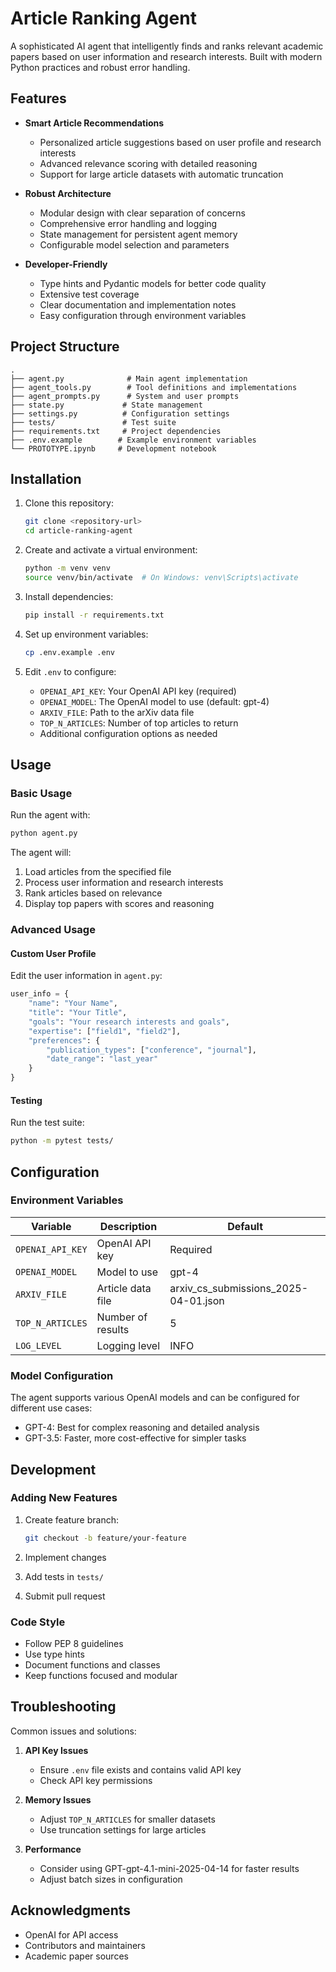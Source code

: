 # Article Ranking Agent

A sophisticated AI agent that intelligently finds and ranks relevant academic papers based on user information and research interests. Built with modern Python practices and robust error handling.

## Features

- **Smart Article Recommendations**

  - Personalized article suggestions based on user profile and research interests
  - Advanced relevance scoring with detailed reasoning
  - Support for large article datasets with automatic truncation

- **Robust Architecture**

  - Modular design with clear separation of concerns
  - Comprehensive error handling and logging
  - State management for persistent agent memory
  - Configurable model selection and parameters

- **Developer-Friendly**
  - Type hints and Pydantic models for better code quality
  - Extensive test coverage
  - Clear documentation and implementation notes
  - Easy configuration through environment variables

## Project Structure

```
.
├── agent.py              # Main agent implementation
├── agent_tools.py        # Tool definitions and implementations
├── agent_prompts.py      # System and user prompts
├── state.py             # State management
├── settings.py          # Configuration settings
├── tests/               # Test suite
├── requirements.txt     # Project dependencies
├── .env.example        # Example environment variables
└── PROTOTYPE.ipynb     # Development notebook
```

## Installation

1. Clone this repository:

   ```bash
   git clone <repository-url>
   cd article-ranking-agent
   ```

2. Create and activate a virtual environment:

   ```bash
   python -m venv venv
   source venv/bin/activate  # On Windows: venv\Scripts\activate
   ```

3. Install dependencies:

   ```bash
   pip install -r requirements.txt
   ```

4. Set up environment variables:

   ```bash
   cp .env.example .env
   ```

5. Edit `.env` to configure:
   - `OPENAI_API_KEY`: Your OpenAI API key (required)
   - `OPENAI_MODEL`: The OpenAI model to use (default: gpt-4)
   - `ARXIV_FILE`: Path to the arXiv data file
   - `TOP_N_ARTICLES`: Number of top articles to return
   - Additional configuration options as needed

## Usage

### Basic Usage

Run the agent with:

```bash
python agent.py
```

The agent will:

1. Load articles from the specified file
2. Process user information and research interests
3. Rank articles based on relevance
4. Display top papers with scores and reasoning

### Advanced Usage

#### Custom User Profile

Edit the user information in `agent.py`:

```python
user_info = {
    "name": "Your Name",
    "title": "Your Title",
    "goals": "Your research interests and goals",
    "expertise": ["field1", "field2"],
    "preferences": {
        "publication_types": ["conference", "journal"],
        "date_range": "last_year"
    }
}
```

#### Testing

Run the test suite:

```bash
python -m pytest tests/
```

## Configuration

### Environment Variables

| Variable         | Description       | Default                              |
| ---------------- | ----------------- | ------------------------------------ |
| `OPENAI_API_KEY` | OpenAI API key    | Required                             |
| `OPENAI_MODEL`   | Model to use      | gpt-4                                |
| `ARXIV_FILE`     | Article data file | arxiv_cs_submissions_2025-04-01.json |
| `TOP_N_ARTICLES` | Number of results | 5                                    |
| `LOG_LEVEL`      | Logging level     | INFO                                 |

### Model Configuration

The agent supports various OpenAI models and can be configured for different use cases:

- GPT-4: Best for complex reasoning and detailed analysis
- GPT-3.5: Faster, more cost-effective for simpler tasks

## Development

### Adding New Features

1. Create feature branch:

   ```bash
   git checkout -b feature/your-feature
   ```

2. Implement changes
3. Add tests in `tests/`
4. Submit pull request

### Code Style

- Follow PEP 8 guidelines
- Use type hints
- Document functions and classes
- Keep functions focused and modular

## Troubleshooting

Common issues and solutions:

1. **API Key Issues**

   - Ensure `.env` file exists and contains valid API key
   - Check API key permissions

2. **Memory Issues**

   - Adjust `TOP_N_ARTICLES` for smaller datasets
   - Use truncation settings for large articles

3. **Performance**
   - Consider using GPT-gpt-4.1-mini-2025-04-14 for faster results
   - Adjust batch sizes in configuration

## Acknowledgments

- OpenAI for API access
- Contributors and maintainers
- Academic paper sources
